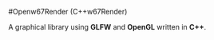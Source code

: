 #Openw67Render (C++w67Render)

A graphical library using **GLFW** and **OpenGL** written in **C++**.